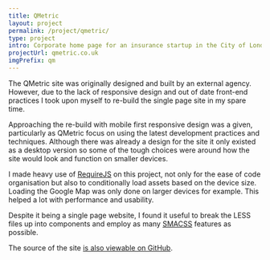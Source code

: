 ```yaml
---
title: QMetric
layout: project
permalink: /project/qmetric/
type: project
intro: Corporate home page for an insurance startup in the City of London.
projectUrl: qmetric.co.uk
imgPrefix: qm
---
```


The QMetric site was originally designed and built by an external agency. However, due to the lack of responsive design and out of date front-end practices I took upon myself to re-build the single page site in my spare time.

Approaching the re-build with mobile first&nbsp;responsive&nbsp;design was a given, particularly as QMetric focus on using the latest development practices and techniques. Although there was already a design for the site it only existed as a desktop version so some of the tough choices were around how the site would look and function on smaller devices.

I made heavy use of [RequireJS](http://requirejs.org) on this project, not only for the ease of code organisation but also to conditionally load assets based on the device size. Loading the Google Map was only done on larger devices for example. This helped a lot with performance and usability.

Despite it being a single page website, I found it useful to break the LESS files up into components and employ as many [SMACSS](http://smacss.com/) features as possible.

The source of the site [is also viewable on GitHub](https://github.com/qmetric/qmg-website).
